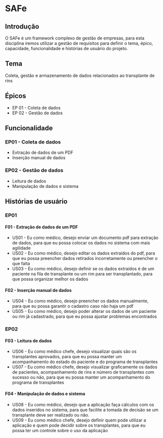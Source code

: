 # SAFe

## Introdução

O SAFe é um framework complexo de gestão de empresas, para esta disciplina iremos utilizar a gestão de requisitos para definir o tema, épico, capacidade, funcionalidade e histórias de usuário do projeto.

## Tema

Coleta, gestão e armazenamento de dados relacionados ao transplante de rins

## Épicos

- EP 01 - Coleta de dados
- EP 02 - Gestão de dados

## Funcionalidade

### EP01 - Coleta de dados

- Extração de dados de um PDF
- Inserção manual de dados

### EP02 - Gestão de dados

- Leitura de dados
- Manipulação de dados e sistema

## Histórias de usuário

### EP01

#### F01 - Extração de dados de um PDF

- US01 - Eu como médico, desejo enviar um documento pdf para extração de dados, para que eu possa colocar os dados no sistema com mais agilidade
- US02 - Eu como médico, desejo editar os dados extraídos do pdf, para que eu possa preencher dados retirados incorretamente ou preencher o que falta
- US03 - Eu como médico, desejo definir se os dados extraídos é de um paciente na fila de transplante ou um rim para ser transplantado, para que possa organizar melhor os dados

#### F02 - Inserção manual de dados

- US04 - Eu como médico, desejo preencher os dados manualmente, para que eu possa garantir o cadastro caso não haja um pdf
- US05 - Eu como médico, desejo poder alterar os dados de um paciente ou rim já cadastrado, para que eu possa ajustar problemas encontrados

### EP02

#### F03 - Leitura de dados

- US06 - Eu como médico chefe, desejo visualizar quais são os transplantes aprovados, para que eu possa manter um acompanhamento do estado do paciente e do programa de transplantes
- US07 - Eu como médico chefe, desejo visualizar graficamente os dados de pacientes, acompanhamento de rins e número de transplantes com sucesso ou não, para que eu possa manter um acompanhamento do programa de transplantes

#### F04 - Manipulação de dados e sistema

- US08 - Eu como médico, desejo que a aplicação faça cálculos com os dados inseridos no sistema, para que facilite a tomada de decisão se um transplante deve ser realizado ou não.
- US09 - Eu como médico chefe, desejo definir quem pode utilizar a aplicação e quem pode decidir sobre os transplantes, para que eu possa ter um controle sobre o uso da aplicação
